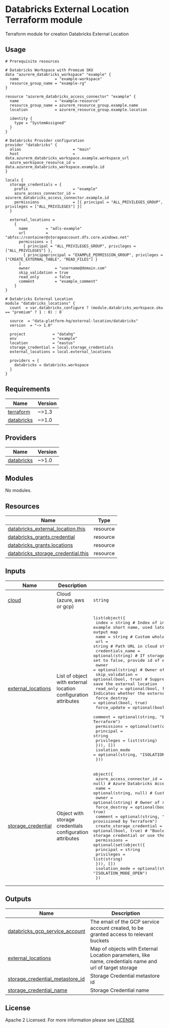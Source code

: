 # Databricks External Location Terraform module
Terraform module for creation Databricks External Location

## Usage
```hcl
# Prerequisite resources

# Databricks Workspace with Premium SKU
data "azurerm_databricks_workspace" "example" {
  name                = "example-workspace"
  resource_group_name = "example-rg"
}

resource "azurerm_databricks_access_connector" "example" {
  name                = "example-resource"
  resource_group_name = azurerm_resource_group.example.name
  location            = azurerm_resource_group.example.location

  identity {
    type = "SystemAssigned"
  }
}

# Databricks Provider configuration
provider "databricks" {
  alias                       = "main"
  host                        = data.azurerm_databricks_workspace.example.workspace_url
  azure_workspace_resource_id = data.azurerm_databricks_workspace.example.id
}

locals {
  storage_credentials = {
    prefix                    = "example"
    azure_access_connector_id = azurerm_databricks_access_connector.example.id
    permissions               = [{ principal = "ALL_PRIVILEGES_GROUP", privileges = ["ALL_PRIVILEGES"] }]
  }
  
  external_locations = 
    {
      name        = "adls-example"
      url         = "abfss://container@storageaccount.dfs.core.windows.net"
      permissions = [
        { principal = "ALL_PRIVILEGES_GROUP", privileges = ["ALL_PRIVILEGES"] },
        { principaprincipal = "EXAMPLE_PERMISSION_GROUP", privileges = ["CREATE_EXTERNAL_TABLE", "READ_FILES"] }
      ]    
      owner           = "username@domain.com"
      skip_validation = true
      read_only       = false
      comment         = "example_comment"
    }    
}

# Databricks External Location 
module "databricks_locations" {
  count  = var.databricks_configure ? (module.databricks_workspace.sku == "premium" ? 1 : 0) : 0

  source  = "data-platform-hq/external-location/databricks"
  version  = "~> 1.0"

  project            = "datahq"
  env                = "example"
  location           = "eastus"
  storage_credential = local.storage_credentials
  external_locations = local.external_locations

  providers = {
    databricks = databricks.workspace
  }
}
```

<!-- BEGIN_TF_DOCS -->
## Requirements

| Name | Version |
|------|---------|
| <a name="requirement_terraform"></a> [terraform](#requirement\_terraform) | ~>1.3 |
| <a name="requirement_databricks"></a> [databricks](#requirement\_databricks) | ~>1.0 |

## Providers

| Name | Version |
|------|---------|
| <a name="provider_databricks"></a> [databricks](#provider\_databricks) | ~>1.0 |

## Modules

No modules.

## Resources

| Name | Type |
|------|------|
| [databricks_external_location.this](https://registry.terraform.io/providers/databricks/databricks/latest/docs/resources/external_location) | resource |
| [databricks_grants.credential](https://registry.terraform.io/providers/databricks/databricks/latest/docs/resources/grants) | resource |
| [databricks_grants.locations](https://registry.terraform.io/providers/databricks/databricks/latest/docs/resources/grants) | resource |
| [databricks_storage_credential.this](https://registry.terraform.io/providers/databricks/databricks/latest/docs/resources/storage_credential) | resource |

## Inputs

| Name | Description | Type | Default | Required |
|------|-------------|------|---------|:--------:|
| <a name="input_cloud"></a> [cloud](#input\_cloud) | Cloud (azure, aws or gcp) | `string` | n/a | yes |
| <a name="input_external_locations"></a> [external\_locations](#input\_external\_locations) | List of object with external location configuration attributes | <pre>list(object({<br/>    index            = string                # Index of instance, for example short name, used later to access exact external location in output map<br/>    name             = string                # Custom whole name of resource<br/>    url              = string                # Path URL in cloud storage<br/>    credentials_name = optional(string)      # If storage_credential.create_storage_credential is set to false, provide id of existing storage credential here<br/>    owner            = optional(string)      # Owner of resource<br/>    skip_validation  = optional(bool, true)  # Suppress validation errors if any & force save the external location<br/>    read_only        = optional(bool, false) # Indicates whether the external location is read-only.<br/>    force_destroy    = optional(bool, true)<br/>    force_update     = optional(bool, true)<br/>    comment          = optional(string, "External location provisioned by Terraform")<br/>    permissions = optional(set(object({<br/>      principal  = string<br/>      privileges = list(string)<br/>    })), [])<br/>    isolation_mode = optional(string, "ISOLATION_MODE_OPEN")<br/>  }))</pre> | `[]` | no |
| <a name="input_storage_credential"></a> [storage\_credential](#input\_storage\_credential) | Object with storage credentials configuration attributes | <pre>object({<br/>    azure_access_connector_id = optional(string, null) # Azure Databricks Access Connector Id<br/>    name                      = optional(string, null) # Custom whole name of resource<br/>    owner                     = optional(string)       # Owner of resource<br/>    force_destroy             = optional(bool, true)<br/>    comment                   = optional(string, "Managed identity credential provisioned by Terraform")<br/>    create_storage_credential = optional(bool, true) # "Boolean flag that determines whether to create storage credential or use the existing one"<br/>    permissions = optional(set(object({<br/>      principal  = string<br/>      privileges = list(string)<br/>    })), [])<br/>    isolation_mode = optional(string, "ISOLATION_MODE_OPEN")<br/>  })</pre> | n/a | yes |

## Outputs

| Name | Description |
|------|-------------|
| <a name="output_databricks_gcp_service_account"></a> [databricks\_gcp\_service\_account](#output\_databricks\_gcp\_service\_account) | The email of the GCP service account created, to be granted access to relevant buckets |
| <a name="output_external_locations"></a> [external\_locations](#output\_external\_locations) | Map of objects with External Location parameters, like name, credentials name and url of target storage |
| <a name="output_storage_credential_metastore_id"></a> [storage\_credential\_metastore\_id](#output\_storage\_credential\_metastore\_id) | Storage Credential metastore id |
| <a name="output_storage_credential_name"></a> [storage\_credential\_name](#output\_storage\_credential\_name) | Storage Credential name |
<!-- END_TF_DOCS -->

## License

Apache 2 Licensed. For more information please see [LICENSE](https://github.com/data-platform-hq/terraform-databricks-external-location/blob/main/LICENSE)
